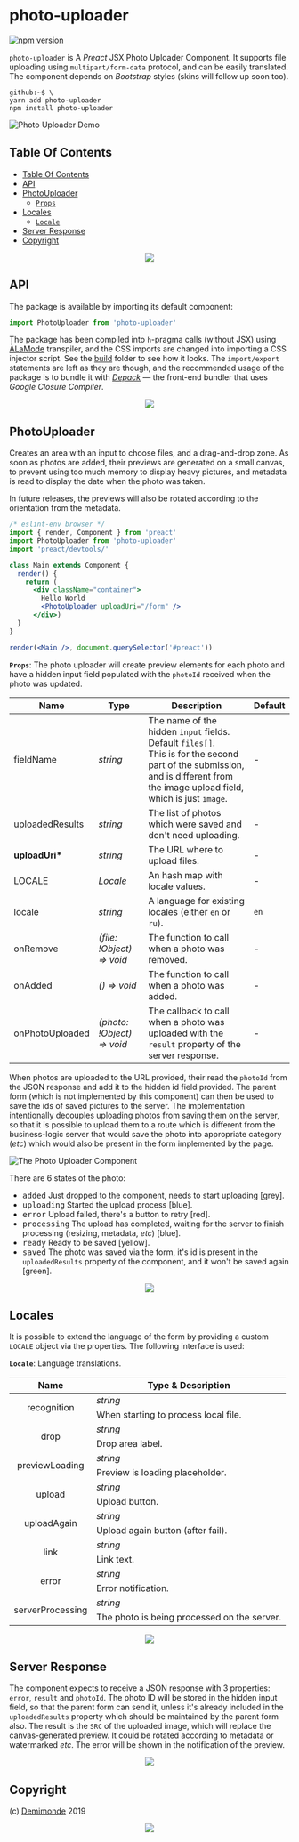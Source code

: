 # photo-uploader

[![npm version](https://badge.fury.io/js/photo-uploader.svg)](https://www.npmjs.com/package/photo-uploader)

`photo-uploader` is A _Preact_ JSX Photo Uploader Component. It supports file uploading using `multipart/form-data` protocol, and can be easily translated. The component depends on _Bootstrap_ styles (skins will follow up soon too).

```console
github:~$ \
yarn add photo-uploader
npm install photo-uploader
```

![Photo Uploader Demo](doc/demo.gif)

## Table Of Contents

- [Table Of Contents](#table-of-contents)
- [API](#api)
- [PhotoUploader](#photouploader)
  * [`Props`](#type-props)
- [Locales](#locales)
  * [`Locale`](#type-locale)
- [Server Response](#server-response)
- [Copyright](#copyright)

<p align="center"><a href="#table-of-contents">
  <img src="/.documentary/section-breaks/0.svg?sanitize=true">
</a></p>

## API

The package is available by importing its default component:

```js
import PhotoUploader from 'photo-uploader'
```

The package has been compiled into `h`-pragma calls (without JSX) using [ÀLaMode](https://artdecocode.com/alamode/) transpiler, and the CSS imports are changed into importing a CSS injector script. See the [build](build) folder to see how it looks. The `import/export` statements are left as they are though, and the recommended usage of the package is to bundle it with [_Depack_](https://artdecocode.com/depack/) &mdash; the front-end bundler that uses _Google Closure Compiler_.

<p align="center"><a href="#table-of-contents">
  <img src="/.documentary/section-breaks/1.svg?sanitize=true">
</a></p>

## PhotoUploader

Creates an area with an input to choose files, and a drag-and-drop zone. As soon as photos are added, their previews are generated on a small canvas, to prevent using too much memory to display heavy pictures, and metadata is read to display the date when the photo was taken.

In future releases, the previews will also be rotated according to the orientation from the metadata.

```jsx
/* eslint-env browser */
import { render, Component } from 'preact'
import PhotoUploader from 'photo-uploader'
import 'preact/devtools/'

class Main extends Component {
  render() {
    return (
      <div className="container">
        Hello World
        <PhotoUploader uploadUri="/form" />
      </div>)
  }
}

render(<Main />, document.querySelector('#preact'))
```

__<a name="type-props">`Props`</a>__: The photo uploader will create preview elements for each photo and have a hidden input field populated with the `photoId` received when the photo was updated.

|      Name       |                                   Type                                    |                                                                                    Description                                                                                    | Default |
| --------------- | ------------------------------------------------------------------------- | --------------------------------------------------------------------------------------------------------------------------------------------------------------------------------- | ------- |
| fieldName       | <em>string</em>                                                           | The name of the hidden `input` fields. Default `files[]`.<br/>This is for the second part of the submission, and is different from the image upload field, which is just `image`. | -       |
| uploadedResults | <em>string</em>                                                           | The list of photos which were saved and don't need uploading.                                                                                                                     | -       |
| __uploadUri*__  | <em>string</em>                                                           | The URL where to upload files.                                                                                                                                                    | -       |
| LOCALE          | <em><a href="#type-locale" title="Language translations.">Locale</a></em> | An hash map with locale values.                                                                                                                                                   | -       |
| locale          | <em>string</em>                                                           | A language for existing locales (either `en` or `ru`).                                                                                                                            | `en`    |
| onRemove        | <em>(file: !Object) => void</em>                                          | The function to call when a photo was removed.                                                                                                                                    | -       |
| onAdded         | <em>() => void</em>                                                       | The function to call when a photo was added.                                                                                                                                      | -       |
| onPhotoUploaded | <em>(photo: !Object) => void</em>                                         | The callback to call when a photo was uploaded with the `result` property of the server response.                                                                                 | -       |

When photos are uploaded to the URL provided, their read the `photoId` from the JSON response and add it to the hidden id field provided. The parent form (which is not implemented by this component) can then be used to save the ids of saved pictures to the server. The implementation intentionally decouples uploading photos from saving them on the server, so that it is possible to upload them to a route which is different from the business-logic server that would save the photo into appropriate category (_etc_) which would also be present in the form implemented by the page.

![The Photo Uploader Component](doc/photo-uploader.png)

There are 6 states of the photo:

- <kbd>added</kbd> Just dropped to the component, needs to start uploading [grey].
- <kbd>uploading</kbd> Started the upload process [blue].
- <kbd>error</kbd> Upload failed, there's a button to retry [red].
- <kbd>processing</kbd> The upload has completed, waiting for the server to finish processing (resizing, metadata, _etc_) [blue].
- <kbd>ready</kbd> Ready to be saved [yellow].
- <kbd>saved</kbd> The photo was saved via the form, it's id is present in the `uploadedResults` property of the component, and it won't be saved again [green].

<p align="center"><a href="#table-of-contents">
  <img src="/.documentary/section-breaks/2.svg?sanitize=true">
</a></p>

## Locales

It is possible to extend the language of the form by providing a custom `LOCALE` object via the properties. The following interface is used:

__<a name="type-locale">`Locale`</a>__: Language translations.
<table>
 <thead><tr>
  <th>Name</th>
  <th>Type &amp; Description</th>
 </tr></thead>
 <tr>
  <td rowSpan="3" align="center">recognition</td>
  <td><em>string</em></td>
 </tr>
 <tr></tr>
 <tr>
  <td>
   When starting to process local file.
  </td>
 </tr>
 <tr>
  <td rowSpan="3" align="center">drop</td>
  <td><em>string</em></td>
 </tr>
 <tr></tr>
 <tr>
  <td>
   Drop area label.
  </td>
 </tr>
 <tr>
  <td rowSpan="3" align="center">previewLoading</td>
  <td><em>string</em></td>
 </tr>
 <tr></tr>
 <tr>
  <td>
   Preview is loading placeholder.
  </td>
 </tr>
 <tr>
  <td rowSpan="3" align="center">upload</td>
  <td><em>string</em></td>
 </tr>
 <tr></tr>
 <tr>
  <td>
   Upload button.
  </td>
 </tr>
 <tr>
  <td rowSpan="3" align="center">uploadAgain</td>
  <td><em>string</em></td>
 </tr>
 <tr></tr>
 <tr>
  <td>
   Upload again button (after fail).
  </td>
 </tr>
 <tr>
  <td rowSpan="3" align="center">link</td>
  <td><em>string</em></td>
 </tr>
 <tr></tr>
 <tr>
  <td>
   Link text.
  </td>
 </tr>
 <tr>
  <td rowSpan="3" align="center">error</td>
  <td><em>string</em></td>
 </tr>
 <tr></tr>
 <tr>
  <td>
   Error notification.
  </td>
 </tr>
 <tr>
  <td rowSpan="3" align="center">serverProcessing</td>
  <td><em>string</em></td>
 </tr>
 <tr></tr>
 <tr>
  <td>
   The photo is being processed on the server.
  </td>
 </tr>
</table>

<p align="center"><a href="#table-of-contents">
  <img src="/.documentary/section-breaks/3.svg?sanitize=true">
</a></p>

## Server Response

The component expects to receive a JSON response with 3 properties: `error`, `result` and `photoId`. The photo ID will be stored in the hidden input field, so that the parent form can send it, unless it's already included in the `uploadedResults` property which should be maintained by the parent form also. The result is the `SRC` of the uploaded image, which will replace the canvas-generated preview. It could be rotated according to metadata or watermarked _etc_. The error will be shown in the notification of the preview.

<p align="center"><a href="#table-of-contents">
  <img src="/.documentary/section-breaks/4.svg?sanitize=true">
</a></p>


## Copyright

(c) [Demimonde][1] 2019

[1]: https://demimonde.cc

<p align="center"><a href="#table-of-contents">
  <img src="/.documentary/section-breaks/-1.svg?sanitize=true">
</a></p>